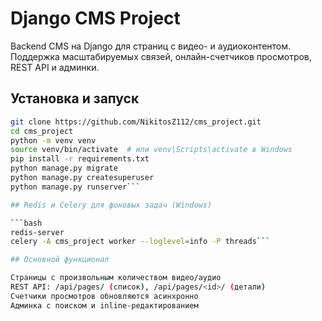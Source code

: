 # Django CMS Project

Backend CMS на Django для страниц с видео- и аудиоконтентом.  
Поддержка масштабируемых связей, онлайн-счетчиков просмотров, REST API и админки.

## Установка и запуск

```bash
git clone https://github.com/NikitosZ112/cms_project.git
cd cms_project
python -m venv venv
source venv/bin/activate  # или venv\Scripts\activate в Windows
pip install -r requirements.txt
python manage.py migrate
python manage.py createsuperuser
python manage.py runserver```

## Redis и Celery для фоновых задач (Windows)

```bash
redis-server
celery -A cms_project worker --loglevel=info -P threads```

## Основной функционал

Страницы с произвольным количеством видео/аудио
REST API: /api/pages/ (список), /api/pages/<id>/ (детали)
Счетчики просмотров обновляются асинхронно
Админка с поиском и inline-редактированием
